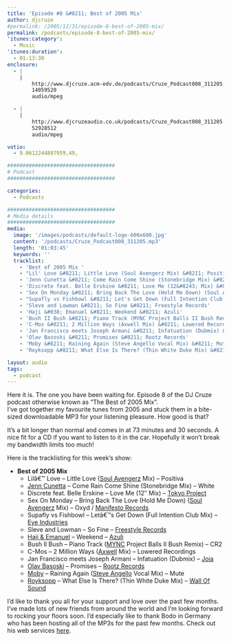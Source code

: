 ```yaml
---
title: 'Episode #8 &#8211; Best of 2005 Mix'
author: djcruze
#permalink: /2005/12/31/episode-8-best-of-2005-mix/
permalink: /podcasts/episode-8-best-of-2005-mix/
'itunes:category':
  - Music
'itunes:duration':
  - 01:13:30
enclosure:
  - |
    |
        http://www.djcruze.acm-edv.de/podcasts/Cruze_Podcast008_311205.mp3
        14059520
        audio/mpeg

  - |
    |
        http://www.djcruzeaudio.co.uk/podcasts/Cruze_Podcast008_311205.mp3
        52928512
        audio/mpeg

votio:
  - 9.0612244897959,49,

###################################
# Podcast
###################################

categories:
  - Podcasts

###################################
# Media details
###################################
media:
  image: '/images/podcasts/default-logo-600x600.jpg'
  content: '/podcasts/Cruze_Podcast008_311205.mp3'
  length: '01:03:45'
  keywords: ''
  tracklist:
    - 'Best of 2005 Mix '
    - "Lil' Love &#8211; Little Love (Soul Avengerz Mix) &#8211; Positiva"
    - 'Jenn Cunetta &#8211; Come Rain Come Shine (Stonebridge Mix) &#8211; White'
    - 'Discrete feat. Belle Erskine &#8211; Love Me (12&#8243; Mix) &#8211; Tokyo Project'
    - 'Sex On Monday &#8211; Bring Back The Love (Hold Me Down) (Soul Avengerz Mix) &#8211; Oxyd / Manifesto Records]'
    - "Supafly vs Fishbowl &#8211; Let's Get Down (Full Intention Club Mix) &#8211; Eye Industries"
    - 'Sleve and Lowman &#8211; So Fine &#8211; Freestyle Records'
    - 'Haji &#038; Emanuel &#8211; Weekend &#8211; Azuli'
    - 'Bush II Bush &#8211; Piano Track (MYNC Project Balls II Bush Remix) &#8211; CR2'
    - 'C-Mos &#8211; 2 Million Ways (Axwell Mix) &#8211; Lowered Recordings'
    - 'Jan Francisco meets Joseph Armani &#8211; Infatuation (Dubmix) &#8211; Joia'
    - 'Olav Basoski &#8211; Promises &#8211; Rootz Records'
    - 'Moby &#8211; Raining Again (Steve Angello Vocal Mix) &#8211; Mute'
    - 'Royksopp &#8211; What Else Is There? (Thin White Duke Mix) &#8211; Wall Of Sound'

layout: audio
tags:
  - podcast
---
```


Here it is. The one you have been waiting for. Episode 8 of the DJ Cruze podcast otherwise known as &#8220;The Best of 2005 Mix&#8221;.  
I&#8217;ve got together my favourite tunes from 2005 and stuck them in a bite-sized downloadable MP3 for your listening pleasure. How good is that?

It&#8217;s a bit longer than normal and comes in at 73 minutes and 30 seconds. A nice fit for a CD if you want to listen to it in the car. Hopefully it won&#8217;t break my bandwidth limits too much!

Here is the tracklisting for this week&#8217;s show:

- **Best of 2005 Mix**
  - Lilâ€™ Love &#8211; Little Love ([Soul Avengerz][3] Mix) &#8211; Positiva
  - [Jenn Cunetta][4] &#8211; Come Rain Come Shine (Stonebridge Mix) &#8211; White
  - Discrete feat. Belle Erskine &#8211; Love Me (12&#8243; Mix) &#8211; [Tokyo Project][5]
  - Sex On Monday &#8211; Bring Back The Love (Hold Me Down) ([Soul Avengerz][3] Mix) &#8211; Oxyd / [Manifesto Records][6]
  - Supafly vs Fishbowl &#8211; Letâ€™s Get Down (Full Intention Club Mix) &#8211; [Eye Industries][7]
  - Sleve and Lowman &#8211; So Fine &#8211; [Freestyle Records][8]
  - [Haji &#038; Emanuel][9] &#8211; Weekend &#8211; [Azuli][10]
  - Bush II Bush &#8211; Piano Track ([MYNC][11] Project Balls II Bush Remix) &#8211; CR2
  - C-Mos &#8211; 2 Million Ways ([Axwell][12] Mix) &#8211; Lowered Recordings
  - Jan Francisco meets Joseph Armani &#8211; Infatuation (Dubmix) &#8211; [Joia][13]
  - [Olav Basoski][14] &#8211; Promises &#8211; [Rootz Records][15]
  - [Moby][16] &#8211; Raining Again ([Steve Angello][17] Vocal Mix) &#8211; Mute
  - [Royksopp][18] &#8211; What Else Is There? (Thin White Duke Mix) &#8211; [Wall Of Sound][19]

I&#8217;d like to thank you all for your support and love over the past few months. I&#8217;ve made lots of new friends from around the world and I&#8217;m looking forward to rocking your floors soon. I&#8217;d especially like to thank Bodo in Germany who has been hosting all of the MP3s for the past few months. Check out his web services [here][20].

[1]: http://www.djcruzeaudio.co.uk/podcasts/Cruze_Podcast008_311205.mp3
[2]: http://www.djcruze.co.uk/cms/podcasts/feed/rss2
[3]: http://www.soulavengerz.com/
[4]: http://www.JennCunetta.com/
[5]: http://www.tokyoproject.com/
[6]: http://www.manifesto-records.com/
[7]: http://www.eyeindustries.com/
[8]: http://www.freestylerecords.co.uk/
[9]: http://www.biglovemusic.co.uk/
[10]: http://azuli.com/
[11]: http://www.myncproject.com/
[12]: http://www.axwell.co.uk/
[13]: http://www.joiarecords.com/
[14]: http://www.olavbasoski.nl/
[15]: http://www.rootzrecords.nl/
[16]: http://www.moby.com/
[17]: http://www.sizerecords.com/
[18]: http://www.royksopp.com
[19]: http://www.wallofsound.net
[20]: http://www.acm-edv.de/
